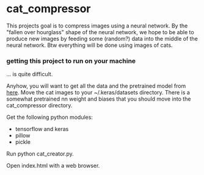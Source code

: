 # cat_compressor
This projects goal is to compress images using a neural network. By the "fallen over 
hourglass" shape of the neural network, we hope to be able to produce new images by
feeding some (random?) data into the middle of the neural network. Btw everything will
be done using images of cats.

### getting this project to run on your machine
... is quite difficult.

Anyhow, you will want to get all the data and the pretrained model from 
[here](https://drive.google.com/drive/folders/1K58Dt07-jXyqFFZDlCrxCmVxdoDTbXZe?usp=sharing). 
Move the cat images to your ~/.keras/datasets directory. There is a 
somewhat pretrained nn weight and biases that you should move into the 
cat_compressor directory.

Get the following python modules:

* tensorflow and keras
* pillow
* pickle

Run python cat_creator.py.

Open index.html with a web browser.